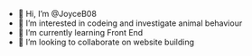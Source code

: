 - 👋 Hi, I’m @JoyceB08
- 👀 I’m interested in codeing and investigate animal behaviour 
- 🌱 I’m currently learning Front End 
- 💞️ I’m looking to collaborate on website building 
  

<!---
JoyceB08/JoyceB08 is a ✨ special ✨ repository because its `README.md` (this file) appears on your GitHub profile.
You can click the Preview link to take a look at your changes.
--->
